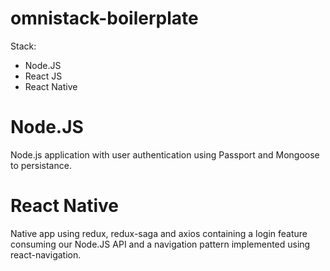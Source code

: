 # omnistack-boilerplate

Stack:
- Node.JS
- React JS
- React Native

# Node.JS

Node.js application with user authentication using Passport and Mongoose to persistance.

# React Native 

Native app using redux, redux-saga and axios containing a login feature consuming our Node.JS API and a navigation pattern implemented using react-navigation.
